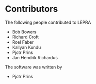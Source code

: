 # Contributors

The following people contributed to LEPRA

* Bob Bowers
* Richard Croft
* Roel Faber
* Kallyan Kundu
* Pjotr Prins
* Jan Hendrik Richardus

The software was written by 

* Pjotr Prins
